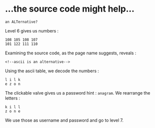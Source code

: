 # ...the source code might help...

`an ALTernative?`

Level 6 gives us numbers :

```
108 105 108 107
101 122 111 110
```

Examining the source code, as the page name suggests, reveals :

```
<!--ascii is an alternative-->
```

Using the ascii table, we decode the numbers :

```
l i l k
e z o n
```

The clickable valve gives us a password hint : `anagram`. We rearrange the letters :

```
k i l l
z o n e
```

We use those as username and password and go to level 7.